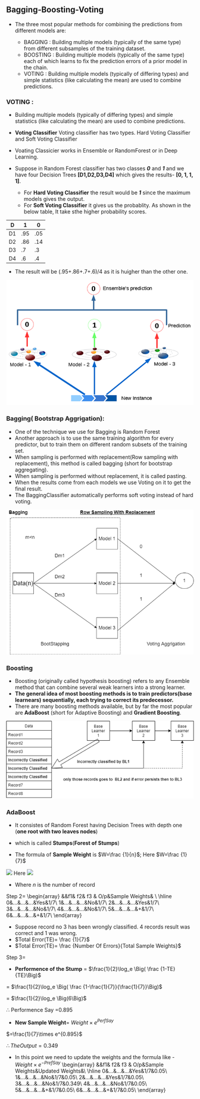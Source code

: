 ## Bagging-Boosting-Voting

* The three most popular methods for combining the predictions from different models are:

    * BAGGING : Building multiple models (typically of the same type) from different subsamples of the training dataset.
    * BOOSTING : Building multiple models (typically of the same type) each of which learns to fix the prediction errors of a prior model in the chain.
    * VOTING : Building multiple models (typically of differing types) and simple statistics (like calculating the mean) are used to combine predictions.
    
    
### VOTING :
* Building multiple models (typically of differing types) and simple statistics (like calculating the mean) are used to combine predictions.

* **Voting Classifier** Voting classifier has two types. Hard Voting Classifier and Soft Voting Classifier
* Voating Classicier works in Ensemble or RandomForest or in Deep Learning.
* Suppose in Random Forest classifier has two classes ***0*** and ***1*** and we have four Decision Trees **[D1,D2,D3,D4]** which gives the results- **[0, 1, 1, 1]**.
    * For **Hard Voting Classifier** the result would be ***1*** since the maximum models gives the output.
    * For **Soft Voting Classifier** it gives us the probablity. As shown in the below table, It take sthe higher probability scores.
    
| D | **1** | **0** |
|----|-------|-------|
| D1 | .95 | .05 |
| D2 | .86 | .14 |
| D3 | .7 | .3 |
| D4 | .6 | .4 |


* The result will be (.95+.86+.7+.6)/4 as it is huigher than the other one.

![Hard Voting](voting.png)



### Bagging( Bootstrap Aggrigation):

* One of the technique we use for Bagging is Random Forest
* Another approach is to use the same training algorithm for every predictor, but to train them on different random subsets of the training set. 
* When sampling is performed with replacement(Row sampling with replacement), this method is called bagging (short for bootstrap aggregating). 
* When sampling is performed without replacement, it is called pasting.
* When the results come from each models we use Voting on it to get the final result.
* The BaggingClassifier automatically performs soft voting instead of hard voting.



![bootstapping.png](bootstapping.png)



### Boosting


* Boosting (originally called hypothesis boosting) refers to any Ensemble method that can combine several weak learners into a strong learner. 
* **The general idea of most boosting methods is to train predictors(base learnears) sequentially, each trying to correct its predecessor.**
* There are many boosting methods available, but by far the most popular are **AdaBoost** (short for Adaptive Boosting) and **Gradient Boosting**.

![boosting.png](boosting.png)


### AdaBoost

* It consistes of Random Forest having Decision Trees with depth one (**one root with two leaves nodes**) 
* which is called **Stumps**(**Forest of Stumps**)

* The formula of **Sample Weight** is $W=\frac {1}{n}$; Here $W=\frac {1}{7}$    
<img src="https://render.githubusercontent.com/render/math?math=W=\frac {1}{n}; Here W=\frac {1}{7} = -1">
Here <img src="https://render.githubusercontent.com/render/math?math=W=\frac {1}{7} = -1">
          
* Where  $n$ is the number of record

Step 2=
\begin{array}
  &&f1& f2& f3 & O/p&Sample Weights& \\
  \hline
  0&...&...&...&Yes&1/7\\
  1&...&...&...&No&1/7\\
  2&...&...&...&Yes&1/7\\
  3&...&...&...&No&1/7\\
  4&...&...&...&No&1/7\\
  5&...&...&...&+&1/7\\
  6&...&...&...&+&1/7\\ 
 \end{array}


* Suppose record no 3 has been wrongly classified. 4 records result was correct and 1 was wrong.
* $Total Error(TE)= \frac {1}{7}$ 
* $Total Error(TE)= \frac {Number Of Errors}{Total Sample Weights}$ 

Step 3=
* **Performence of the Stump** = $\frac{1}{2}\log_e \Big( \frac {1-TE}{TE}\Big)$

$=$ $\frac{1}{2}\log_e \Big( \frac {1-\frac{1}{7}}{\frac{1}{7}}\Big)$

$=$ $\frac{1}{2}\log_e \Big(6\Big)$

$\therefore$ Performence Say =$0.895$ 



* **New Sample Weight**=
$Weight\times  e^{Perf Say}$

$=\frac{1}{7}\times e^{0.895}$

$\therefore The Output=0.349$


* In this point we need to update the weights and the formula like - $Weight\times  e^{-Pref Say}$
\begin{array}
  &&f1& f2& f3 & O/p&Sample Weights&Updated Weights&\\
  \hline
  0&...&...&...&Yes&1/7&0.05\\
  1&...&...&...&No&1/7&0.05\\
  2&...&...&...&Yes&1/7&0.05\\
  3&...&...&...&No&1/7&0.349\\
  4&...&...&...&No&1/7&0.05\\
  5&...&...&...&+&1/7&0.05\\
  6&...&...&...&+&1/7&0.05\\ 
 \end{array}

